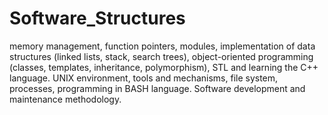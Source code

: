 # Software_Structures
memory management, function pointers, modules, implementation of data structures (linked lists, stack, search trees), object-oriented programming (classes, templates, inheritance, polymorphism), STL and learning the C++ language. UNIX environment, tools and mechanisms, file system, processes, programming in BASH language. Software development and maintenance methodology.
